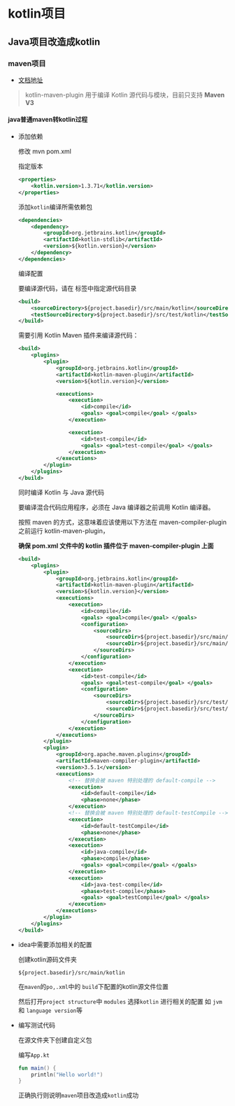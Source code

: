 # kotlin项目

## Java项目改造成kotlin

### maven项目

 - [文档地址](https://www.kotlincn.net/docs/reference/using-maven.html)

>kotlin-maven-plugin 用于编译 Kotlin 源代码与模块，目前只支持 **Maven V3**


#### java普通maven转kotlin过程

- 添加依赖

    修改 mvn pom.xml

    指定版本
    ```xml
    <properties>
        <kotlin.version>1.3.71</kotlin.version>
    </properties>
    ```

    添加`kotlin`编译所需依赖包

    ```xml
    <dependencies>
        <dependency>
            <groupId>org.jetbrains.kotlin</groupId>
            <artifactId>kotlin-stdlib</artifactId>
            <version>${kotlin.version}</version>
        </dependency>
    </dependencies>
    ```

    编译配置

    要编译源代码，请在 <build> 标签中指定源代码目录
    ```xml
    <build>
        <sourceDirectory>${project.basedir}/src/main/kotlin</sourceDirectory>
        <testSourceDirectory>${project.basedir}/src/test/kotlin</testSourceDirectory>
    </build>
    ```
    需要引用 Kotlin Maven 插件来编译源代码：
    ```xml
    <build>
        <plugins>
            <plugin>
                <groupId>org.jetbrains.kotlin</groupId>
                <artifactId>kotlin-maven-plugin</artifactId>
                <version>${kotlin.version}</version>

                <executions>
                    <execution>
                        <id>compile</id>
                        <goals> <goal>compile</goal> </goals>
                    </execution>

                    <execution>
                        <id>test-compile</id>
                        <goals> <goal>test-compile</goal> </goals>
                    </execution>
                </executions>
            </plugin>
        </plugins>
    </build>
    ```

    同时编译 Kotlin 与 Java 源代码

    要编译混合代码应用程序，必须在 Java 编译器之前调用 Kotlin 编译器。 

    按照 maven 的方式，这意味着应该使用以下方法在 maven-compiler-plugin 之前运行 kotlin-maven-plugin，

    **确保 pom.xml 文件中的 kotlin 插件位于 maven-compiler-plugin 上面**
    ```xml
    <build>
        <plugins>
            <plugin>
                <groupId>org.jetbrains.kotlin</groupId>
                <artifactId>kotlin-maven-plugin</artifactId>
                <version>${kotlin.version}</version>
                <executions>
                    <execution>
                        <id>compile</id>
                        <goals> <goal>compile</goal> </goals>
                        <configuration>
                            <sourceDirs>
                                <sourceDir>${project.basedir}/src/main/kotlin</sourceDir>
                                <sourceDir>${project.basedir}/src/main/java</sourceDir>
                            </sourceDirs>
                        </configuration>
                    </execution>
                    <execution>
                        <id>test-compile</id>
                        <goals> <goal>test-compile</goal> </goals>
                        <configuration>
                            <sourceDirs>
                                <sourceDir>${project.basedir}/src/test/kotlin</sourceDir>
                                <sourceDir>${project.basedir}/src/test/java</sourceDir>
                            </sourceDirs>
                        </configuration>
                    </execution>
                </executions>
            </plugin>
            <plugin>
                <groupId>org.apache.maven.plugins</groupId>
                <artifactId>maven-compiler-plugin</artifactId>
                <version>3.5.1</version>
                <executions>
                    <!-- 替换会被 maven 特别处理的 default-compile -->
                    <execution>
                        <id>default-compile</id>
                        <phase>none</phase>
                    </execution>
                    <!-- 替换会被 maven 特别处理的 default-testCompile -->
                    <execution>
                        <id>default-testCompile</id>
                        <phase>none</phase>
                    </execution>
                    <execution>
                        <id>java-compile</id>
                        <phase>compile</phase>
                        <goals> <goal>compile</goal> </goals>
                    </execution>
                    <execution>
                        <id>java-test-compile</id>
                        <phase>test-compile</phase>
                        <goals> <goal>testCompile</goal> </goals>
                    </execution>
                </executions>
            </plugin>
        </plugins>
    </build>
    ```

- idea中需要添加相关的配置

    创建kotlin源码文件夹 
    
    `${project.basedir}/src/main/kotlin`
    
    在`maven`的`po,.xml`中的 `build`下配置的kotlin源文件位置

    然后打开`project structure`中 `modules` 选择`kotlin` 进行相关的配置 如 `jvm` 和 `language version`等 

- 编写测试代码

    在源文件夹下创建自定义包
    
    编写`App.kt`

    ```kotlin
    fun main() {
        println("Hello world!")
    }
    ```

    正确执行则说明`maven`项目改造成`kotlin`成功

